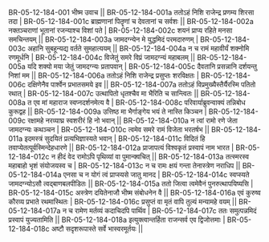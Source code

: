 BR-05-12-184-001  	भीष्म उवाच ||
BR-05-12-184-001a	ततोऽहं निशि राजेन्द्र प्रणम्य शिरसा तदा |
BR-05-12-184-001c	ब्राह्मणानां पितॄणां च देवतानां च सर्वशः ||
BR-05-12-184-002a	नक्तञ्चराणां भूतानां रजन्याश्च विशां पते |
BR-05-12-184-002c	शयनं प्राप्य रहिते मनसा समचिन्तयम् ||
BR-05-12-184-003a	जामदग्न्येन मे युद्धमिदं परमदारुणम् |
BR-05-12-184-003c	अहानि सुबहून्यद्य वर्तते सुमहात्ययम् ||
BR-05-12-184-004a	न च रामं महावीर्यं शक्नोमि रणमूर्धनि |
BR-05-12-184-004c	विजेतुं समरे विप्रं जामदग्न्यं महाबलम् ||
BR-05-12-184-005a	यदि शक्यो मया जेतुं जामदग्न्यः प्रतापवान् |
BR-05-12-184-005c	दैवतानि प्रसन्नानि दर्शयन्तु निशां मम ||
BR-05-12-184-006a	ततोऽहं निशि राजेन्द्र प्रसुप्तः शरविक्षतः |
BR-05-12-184-006c	दक्षिणेनैव पार्श्वेन प्रभातसमये इव ||
BR-05-12-184-007a	ततोऽहं विप्रमुख्यैस्तैर्यैरस्मि पतितो रथात् |
BR-05-12-184-007c	उत्थापितो धृतश्चैव मा भैरिति च सान्त्वितः ||
BR-05-12-184-008a	त एव मां महाराज स्वप्नदर्शनमेत्य वै |
BR-05-12-184-008c	परिवार्याब्रुवन्वाक्यं तन्निबोध कुरूद्वह ||
BR-05-12-184-009a	उत्तिष्ठ मा भैर्गाङ्गेय भयं ते नास्ति किञ्चन |
BR-05-12-184-009c	रक्षामहे नरव्याघ्र स्वशरीरं हि नो भवान् ||
BR-05-12-184-010a	न त्वां रामो रणे जेता जामदग्न्यः कथञ्चन |
BR-05-12-184-010c	त्वमेव समरे रामं विजेता भरतर्षभ ||
BR-05-12-184-011a	इदमस्त्रं सुदयितं प्रत्यभिज्ञास्यते भवान् |
BR-05-12-184-011c	विदितं हि तवाप्येतत्पूर्वस्मिन्देहधारणे ||
BR-05-12-184-012a	प्राजापत्यं विश्वकृतं प्रस्वापं नाम भारत |
BR-05-12-184-012c	न हीदं वेद रामोऽपि पृथिव्यां वा पुमान्क्वचित् ||
BR-05-12-184-013a	तत्स्मरस्व महाबाहो भृशं संयोजयस्व च |
BR-05-12-184-013c	न च रामः क्षयं गन्ता तेनास्त्रेण नराधिप ||
BR-05-12-184-014a	एनसा च न योगं त्वं प्राप्स्यसे जातु मानद |
BR-05-12-184-014c	स्वप्स्यते जामदग्न्योऽसौ त्वद्बाणबलपीडितः ||
BR-05-12-184-015a	ततो जित्वा त्वमेवैनं पुनरुत्थापयिष्यसि |
BR-05-12-184-015c	अस्त्रेण दयितेनाजौ भीष्म संबोधनेन वै ||
BR-05-12-184-016a	एवं कुरुष्व कौरव्य प्रभाते रथमास्थितः |
BR-05-12-184-016c	प्रसुप्तं वा मृतं वापि तुल्यं मन्यामहे वयम् ||
BR-05-12-184-017a	न च रामेण मर्तव्यं कदाचिदपि पार्थिव |
BR-05-12-184-017c	ततः समुत्पन्नमिदं प्रस्वापं युज्यतामिति ||
BR-05-12-184-018a	इत्युक्त्वान्तर्हिता राजन्सर्व एव द्विजोत्तमाः |
BR-05-12-184-018c	अष्टौ सदृशरूपास्ते सर्वे भास्वरमूर्तयः ||
